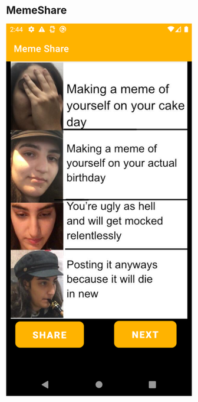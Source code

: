 # MemeShare


![alt text](https://raw.githubusercontent.com/pranjalshikhar/MemeShare/master/memeShare_SS.png)
